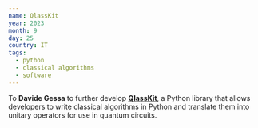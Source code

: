 ```yaml
---
name: QlassKit
year: 2023
month: 9
day: 25
country: IT
tags:
  - python
  - classical algorithms
  - software
---
```

To **Davide Gessa** to further develop **[QlassKit](https://github.com/dakk/qlasskit)**, a Python library that allows developers to write classical algorithms in Python and translate them into unitary operators for use in quantum circuits.
